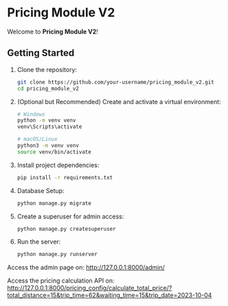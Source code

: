 # Pricing Module V2

Welcome to **Pricing Module V2**!

## Getting Started
1. Clone the repository:

    ```bash
    git clone https://github.com/your-username/pricing_module_v2.git
    cd pricing_module_v2
    ```

2. (Optional but Recommended) Create and activate a virtual environment:

    ```bash
    # Windows
    python -m venv venv
    venv\Scripts\activate

    # macOS/Linux
    python3 -m venv venv
    source venv/bin/activate
    ```

3. Install project dependencies:
    ```bash
    pip install -r requirements.txt
    ```


4. Database Setup:
    ```bash
    python manage.py migrate
    ```

5. Create a superuser for admin access:
    ```bash
    python manage.py createsuperuser
    ```

6. Run the server:
    ```bash
    python manage.py runserver
    ```

Access the admin page on: http://127.0.0.1:8000/admin/

Access the pricing calculation API on: http://127.0.0.1:8000/pricing_config/calculate_total_price/?total_distance=15&trip_time=62&waiting_time=15&trip_date=2023-10-04 
